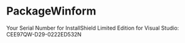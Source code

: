 # PackageWinform

Your Serial Number for InstallShield Limited Edition for Visual Studio: CEE97QW-D29-0222ED532N
